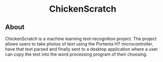 <h1 style="text-align:center">ChickenScratch</h1>

<h2>About</h2>
ChickenScratch is a machine learning text-recognition project. The project allows users to take photos of text using the Portenta H7 microcontroller, have that text parsed and finally sent to a desktop application where a user can copy the text into the word processing program of their choosing.